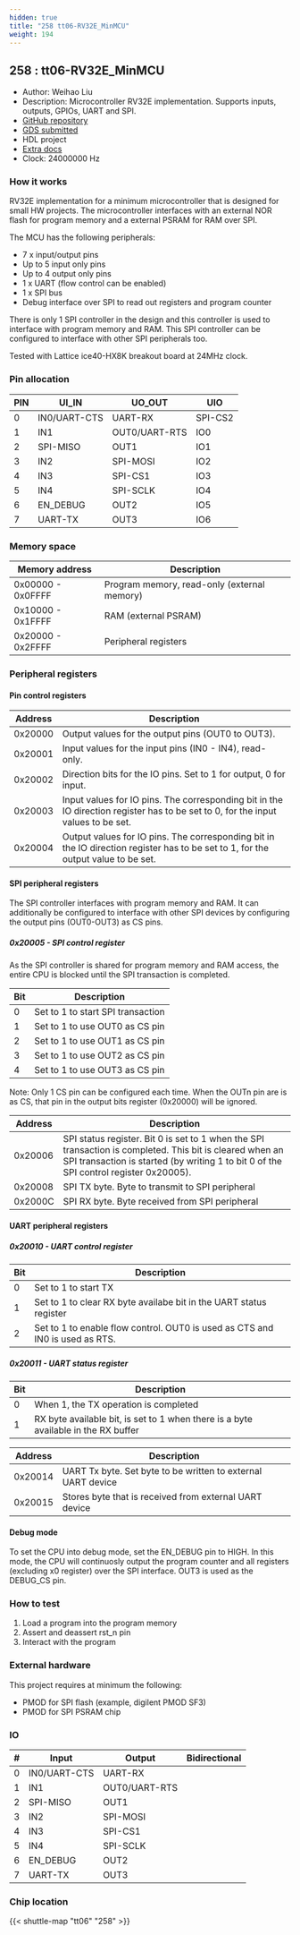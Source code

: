 ```yaml
---
hidden: true
title: "258 tt06-RV32E_MinMCU"
weight: 194
---
```


## 258 : tt06-RV32E_MinMCU

* Author: Weihao Liu
* Description: Microcontroller RV32E implementation. Supports inputs, outputs, GPIOs, UART and SPI.
* [GitHub repository](https://github.com/liu3hao/tt06-rv32e_minmcu)
* [GDS submitted](https://github.com/liu3hao/tt06-rv32e_minmcu/actions/runs/8749777779)
* HDL project
* [Extra docs]()
* Clock: 24000000 Hz

### How it works

RV32E implementation for a minimum microcontroller that is designed for small HW projects. The microcontroller interfaces with an external NOR flash for program memory and a external PSRAM for RAM over SPI.

The MCU has the following peripherals:

- 7 x input/output pins
- Up to 5 input only pins
- Up to 4 output only pins
- 1 x UART (flow control can be enabled)
- 1 x SPI bus
- Debug interface over SPI to read out registers and program counter

There is only 1 SPI controller in the design and this controller is used to interface with program memory and RAM. This SPI controller can be configured to interface with other SPI peripherals too.

Tested with Lattice ice40-HX8K breakout board at 24MHz clock.

### Pin allocation

PIN | UI_IN | UO_OUT | UIO
--|--|--|--
0 | IN0/UART-CTS | UART-RX          | SPI-CS2
1 | IN1          | OUT0/UART-RTS    | IO0
2 | SPI-MISO     | OUT1             | IO1
3 | IN2          | SPI-MOSI         | IO2
4 | IN3          | SPI-CS1          | IO3
5 | IN4          | SPI-SCLK         | IO4
6 | EN_DEBUG     | OUT2             | IO5
7 | UART-TX      | OUT3             | IO6

### Memory space

Memory address | Description
--|--
0x00000 - 0x0FFFF | Program memory, read-only (external memory)
0x10000 - 0x1FFFF | RAM (external PSRAM)
0x20000 - 0x2FFFF | Peripheral registers

### Peripheral registers

#### Pin control registers

Address | Description
--|--
0x20000 | Output values for the output pins (OUT0 to OUT3).
0x20001 | Input values for the input pins (IN0 - IN4), read-only.
0x20002 | Direction bits for the IO pins. Set to 1 for output, 0 for input.
0x20003 | Input values for IO pins. The corresponding bit in the IO direction register has to be set to 0, for the input values to be set.
0x20004 | Output values for IO pins. The corresponding bit in the IO direction register has to be set to 1, for the output value to be set.

#### SPI peripheral registers

The SPI controller interfaces with program memory and RAM. It can additionally be configured to interface with other SPI devices by configuring the output pins (OUT0-OUT3) as CS pins.

##### 0x20005 - SPI control register

As the SPI controller is shared for program memory and RAM access, the entire CPU is blocked until the SPI transaction is completed.

Bit | Description
--|--
0 | Set to 1 to start SPI transaction
1 | Set to 1 to use OUT0 as CS pin
2 | Set to 1 to use OUT1 as CS pin
3 | Set to 1 to use OUT2 as CS pin
4 | Set to 1 to use OUT3 as CS pin

Note: Only 1 CS pin can be configured each time. When the OUTn pin are is as CS, that pin in the output bits register (0x20000) will be ignored.

Address | Description
--|--
0x20006 | SPI status register. Bit 0 is set to 1 when the SPI transaction is completed. This bit is cleared when an SPI transaction is started (by writing 1 to bit 0 of the SPI control register 0x20005).
0x20008 | SPI TX byte. Byte to transmit to SPI peripheral
0x2000C | SPI RX byte. Byte received from SPI peripheral

#### UART peripheral registers

##### 0x20010 - UART control register

Bit | Description
--|--
0 | Set to 1 to start TX
1 | Set to 1 to clear RX byte availabe bit in the UART status register
2 | Set to 1 to enable flow control. OUT0 is used as CTS and IN0 is used as RTS.

##### 0x20011 - UART status register

Bit | Description
--|--
0 | When 1, the TX operation is completed
1 | RX byte available bit, is set to 1 when there is a byte available in the RX buffer

Address | Description
--|--
0x20014 | UART Tx byte. Set byte to be written to external UART device
0x20015 | Stores byte that is received from external UART device

#### Debug mode

To set the CPU into debug mode, set the EN_DEBUG pin to HIGH. In this mode, the CPU will continuosly output the program counter and all registers (excluding x0 register) over the SPI interface. OUT3 is used as the DEBUG_CS pin.

### How to test

1. Load a program into the program memory
2. Assert and deassert rst_n pin
3. Interact with the program

### External hardware

This project requires at minimum the following:

- PMOD for SPI flash (example, digilent PMOD SF3)
- PMOD for SPI PSRAM chip


### IO

| #             | Input    | Output   | Bidirectional   |
| ------------- | -------- | -------- | --------------- |
| 0 | IN0/UART-CTS  | UART-RX  |      |
| 1 | IN1  | OUT0/UART-RTS  |      |
| 2 | SPI-MISO  | OUT1  |      |
| 3 | IN2  | SPI-MOSI  |      |
| 4 | IN3  | SPI-CS1  |      |
| 5 | IN4  | SPI-SCLK  |      |
| 6 | EN_DEBUG  | OUT2  |      |
| 7 | UART-TX  | OUT3  |      |


### Chip location

{{< shuttle-map "tt06" "258" >}}

